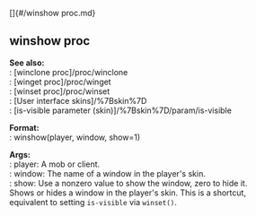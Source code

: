 []{#/winshow proc.md}    
## winshow proc    
**See also:**    
:   [winclone proc]/proc/winclone    
:   [winget proc]/proc/winget    
:   [winset proc]/proc/winset    
:   [User interface skins]/%7Bskin%7D    
:   [is-visible parameter (skin)]/%7Bskin%7D/param/is-visible    
<!-- -->    
**Format:**    
:   winshow(player, window, show=1)    
<!-- -->    
**Args:**    
:   player: A mob or client.    
:   window: The name of a window in the player\'s skin.    
:   show: Use a nonzero value to show the window, zero to hide it.    
Shows or hides a window in the player\'s skin. This is a shortcut,    
equivalent to setting `is-visible` via `winset()`.  